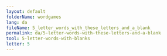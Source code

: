 ```yaml
---
layout: default
folderName: wordgames
lang: da
fileName: 5_letter_words_with_these_letters_and_a_blank
permalink: da/5-letter-words-with-these-letters-and-a-blank
tool: 5-letter-words-with-blanks
letter: 5
---
```

